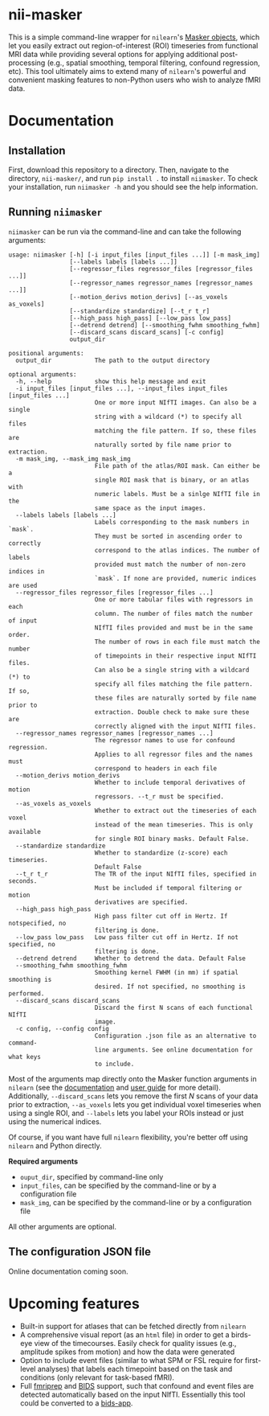 # nii-masker

This is a simple command-line wrapper for `nilearn`'s [Masker objects](https://nilearn.github.io/manipulating_images/masker_objects.html), which let you easily extract out region-of-interest (ROI) timeseries from functional MRI data while providing several options for applying additional post-processing (e.g., spatial smoothing, temporal filtering, confound regression, etc). This tool ultimately aims to extend many of `nilearn`'s powerful and convenient masking features to non-Python users who wish to analyze fMRI data.

# Documentation

## Installation
First, download this repository to a directory. Then, navigate to the directory, `nii-masker/`, and run `pip install .` to install `niimasker`. To check your installation, run `niimasker -h` and you should see the help information.

## Running `niimasker`
`niimasker` can be run via the command-line and can take the following arguments:

```
usage: niimasker [-h] [-i input_files [input_files ...]] [-m mask_img]
                 [--labels labels [labels ...]]
                 [--regressor_files regressor_files [regressor_files ...]]
                 [--regressor_names regressor_names [regressor_names ...]]
                 [--motion_derivs motion_derivs] [--as_voxels as_voxels]
                 [--standardize standardize] [--t_r t_r]
                 [--high_pass high_pass] [--low_pass low_pass]
                 [--detrend detrend] [--smoothing_fwhm smoothing_fwhm]
                 [--discard_scans discard_scans] [-c config]
                 output_dir

positional arguments:
  output_dir            The path to the output directory

optional arguments:
  -h, --help            show this help message and exit
  -i input_files [input_files ...], --input_files input_files [input_files ...]
                        One or more input NIfTI images. Can also be a single
                        string with a wildcard (*) to specify all files
                        matching the file pattern. If so, these files are
                        naturally sorted by file name prior to extraction.
  -m mask_img, --mask_img mask_img
                        File path of the atlas/ROI mask. Can either be a
                        single ROI mask that is binary, or an atlas with
                        numeric labels. Must be a sinlge NIfTI file in the
                        same space as the input images.
  --labels labels [labels ...]
                        Labels corresponding to the mask numbers in `mask`.
                        They must be sorted in ascending order to correctly
                        correspond to the atlas indices. The number of labels
                        provided must match the number of non-zero indices in
                        `mask`. If none are provided, numeric indices are used
  --regressor_files regressor_files [regressor_files ...]
                        One or more tabular files with regressors in each
                        column. The number of files match the number of input
                        NIfTI files provided and must be in the same order.
                        The number of rows in each file must match the number
                        of timepoints in their respective input NIfTI files.
                        Can also be a single string with a wildcard (*) to
                        specify all files matching the file pattern. If so,
                        these files are naturally sorted by file name prior to
                        extraction. Double check to make sure these are
                        correctly aligned with the input NIfTI files.
  --regressor_names regressor_names [regressor_names ...]
                        The regressor names to use for confound regression.
                        Applies to all regressor files and the names must
                        correspond to headers in each file
  --motion_derivs motion_derivs
                        Whether to include temporal derivatives of motion
                        regressors. --t_r must be specified.
  --as_voxels as_voxels
                        Whether to extract out the timeseries of each voxel
                        instead of the mean timeseries. This is only available
                        for single ROI binary masks. Default False.
  --standardize standardize
                        Whether to standardize (z-score) each timeseries.
                        Default False
  --t_r t_r             The TR of the input NIfTI files, specified in seconds.
                        Must be included if temporal filtering or motion
                        derivatives are specified.
  --high_pass high_pass
                        High pass filter cut off in Hertz. If notspecified, no
                        filtering is done.
  --low_pass low_pass   Low pass filter cut off in Hertz. If not specified, no
                        filtering is done.
  --detrend detrend     Whether to detrend the data. Default False
  --smoothing_fwhm smoothing_fwhm
                        Smoothing kernel FWHM (in mm) if spatial smoothing is
                        desired. If not specified, no smoothing is performed.
  --discard_scans discard_scans
                        Discard the first N scans of each functional NIfTI
                        image.
  -c config, --config config
                        Configuration .json file as an alternative to command-
                        line arguments. See online documentation for what keys
                        to include.
```

Most of the arguments map directly onto the Masker function arguments in `nilearn` (see the [documentation](https://nilearn.github.io/modules/reference.html#module-nilearn.input_data) and [user guide](https://nilearn.github.io/building_blocks/manual_pipeline.html#masking) for more detail). Additionally, `--discard_scans` lets you remove the first *N* scans of your data prior to extraction, `--as_voxels` lets you get individual voxel timeseries when using a single ROI, and `--labels` lets you
label your ROIs instead or just using the numerical indices.

Of course, if you want have full `nilearn` flexibility, you're better off using `nilearn` and Python directly.

**Required arguments**
-  `ouput_dir`, specified by command-line only
- `input_files`, can be specified by the command-line or by a configuration file
- `mask_img`, can be specified by the command-line or by a configuration file

All other arguments are optional.

## The configuration JSON file
Online documentation coming soon.

# Upcoming features
- Built-in support for atlases that can be fetched directly from `nilearn`
- A comprehensive visual report (as an `html` file) in order to get a birds-eye view of the timecourses. Easily check for quality issues (e.g., amplitude spikes from motion) and how the data were generated
- Option to include event files (similar to what SPM or FSL require for first-level analyses) that labels each timepoint based on the task and conditions (only relevant for task-based fMRI).
- Full [fmriprep](https://fmriprep.readthedocs.io/en/stable/) and [BIDS](http://bids.neuroimaging.io/) support, such that confound and event files are detected automatically based on the input NIfTI. Essentially this tool could be converted to a [bids-app](http://bids-apps.neuroimaging.io/).
